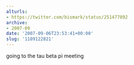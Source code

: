 ```yaml
---
alturls:
- https://twitter.com/bismark/status/251477892
archive:
- 2007-09
date: '2007-09-06T23:53:41+00:00'
slug: '1189122821'
---
```


going to the tau beta pi meeting


